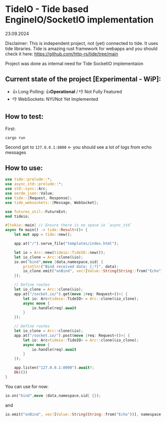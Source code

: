 # TideIO - Tide based EngineIO/SocketIO implementation

23.09.2024

Disclaimer: This is independent project, not (yet) connected to tide. It uses tide libraries. Tide is amazing rust framework for webapps and you should check it here: https://github.com/http-rs/tide/tree/main 

Project was done as internal need for Tide SocketIO implementaion

## Current state of the project **[Experimental - WiP]**:

- 👍 Long Polling: 👍**Operational** / 👎 Not Fully Featured
- 👎 WebSockets: NYI/Not Yet Implemented

## How to test:

First:
```
cargo run 
```

Second got to `127.0.0.1:8000` <- you should see a lot of logs from echo messages

## How to use:

```Rust
use tide::prelude::*;
use async_std::prelude::*;
use std::sync::Arc;
use serde_json::Value;
use tide::{Request, Response};
use tide_websockets::{Message, WebSocket};

use futures_util::FutureExt;
mod tideio;

#[tokio::main] // Ensure there is no space in `async_std`
async fn main() -> tide::Result<()> {
    let mut app = tide::new();

    app.at("/").serve_file("templates/index.html");

    let io = Arc::new(tideio::TideIO::new());
    let io_clone = Arc::clone(&io);
    io.on("bind",move |data,namespace,sid| {
        println!("Bind received data: {:?}", data);
        io_clone.emit("onBind", vec![Value::String(String::from("Echo"))], namespace, sid);
    });

    // Define routes
    let io_clone = Arc::clone(&io);
    app.at("/socket.io/").get(move |req: Request<()>| {
        let io: Arc<tideio::TideIO> = Arc::clone(&io_clone);
        async move {
            io.handle(req).await
        }
    });

    // Define routes
    let io_clone = Arc::clone(&io);
    app.at("/socket.io/").post(move |req: Request<()>| {
        let io: Arc<tideio::TideIO> = Arc::clone(&io_clone);
        async move {
            io.handle(req).await
        }
    });

    app.listen("127.0.0.1:8000").await?;
    Ok(())
}

```

You can use for now:

```Rust
io.on("bind",move |data,namespace,sid| {});
```

and 

```Rust
io.emit("onBind", vec![Value::String(String::from("Echo"))], namespace, sid);
```
